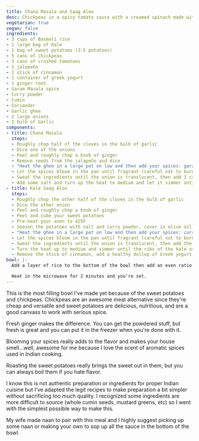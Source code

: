 ```yaml
---
title: Chana Masala and Saag Aloo
desc: Chickpeas in a spicy tomato sauce with a creamed spinach made with kale and sweet potatoes
vegetarian: true
vegan: false 
ingredients:
- 3 cups of Basmati rice
- 1 large bag of Kale
- 1 bag of sweet potatoes (3-5 potatoes)
- 5 cans of chickpeas
- 3 cans of crushed tomatoes
- 1 jalepeño
- 1 stick of cinnamon
- 1 container of greek yogurt
- 1 ginger root
- Garam Masala spice
- Curry powder
- Cumin
- Coriander
- Garlic ghee
- 2 large onions
- 1 bulb of Garlic
components:
- title: Chana Masala
  steps:
  - Roughly chop half of the cloves in the bulb of garlic
  - Dice one of the onions
  - Peel and roughly chop a knob of ginger
  - Remove seeds from the jalapeño and dice
  - "Heat the ghee in a large pot on low and then add your spices: garam masala, cumin, and coriander"
  - Let the spices bloom in the pan until fragrant (careful not to burn), then add the onions, garlic, ginger, and jalapeño
  - Sweat the ingredients until the onion is translucent, then add 2 cans of tomatoes and your 5 cans of chickpeas (drained of liquid of course)
  - Add some salt and turn up the heat to medium and let it simmer until the tomatoes thicken up (30 minutes or so)
- title: Kale Saag Aloo
  steps:
  - Roughly chop the other half of the cloves in the bulb of garlic
  - Dice the other onion
  - Peel and roughly chop a knob of ginger
  - Peel and cube your sweet potatoes
  - Pre-heat your oven to 425F
  - Season the potatoes with salt and curry powder, cover in olive oil, and then put them in the oven for 30 minutes
  - "Heat the ghee in a large pot on low and then add your spices: curry powder, cumin, and coriander"
  - Let the spices bloom in the pan until fragrant (careful not to burn), then add the onions, garlic, and ginger
  - Sweat the ingredients until the onion is translucent, then add the remaining can of tomatoes, stick of cinnamon, and kale plus some salt to taste
  - Turn the heat up to medium and simmer until the ribs of the kale are soft
  - Remove the stick of cinnamon, add a healthy dollop of Greek yogurt and then blend everything using a stick blender or food processor. (Blending is just for texture, if you don't have the hardware, don't worry )
bowl: |-
  Add a layer of rice to the bottom of the bowl then add an even ratio of chana masala (red stuff) and saag aloo (green stuff).

  Heat in the microwave for 2 minutes and you're set.
---
```

This is the most filling bowl I've made yet because of the sweet potatoes and chickpeas. Chickpeas are an awesome meat alternative since they're cheap and versatile and sweet potatoes are delicious, nutritious, and are a good canvass to work with serious spice.  

Fresh ginger makes the difference. You can get the powdered stuff, but fresh is great and you can put it in the freezer when you're done with it.

Blooming your spices really adds to the flavor and makes your house smell...well, awesome for me because I love the scent of aromatic spices used in Indian cooking.

Roasting the sweet potatoes really brings the sweet out in them, but you can always boil them if you hate flavor.

I know this is not authentic preparation or ingredients for proper Indian cuisine but I've adapted the legit recipes to make preparation a bit simpler without sacrificing too much quality. I recognized some ingredients are more difficult to source (whole cumin seeds, mustard greens, etc) so I went with the simplest possible way to make this.

My wife made naan to pair with this meal and I highly suggest picking up some naan or making your own to sop up all the sauce in the bottom of the bowl.
